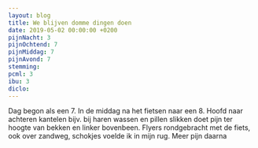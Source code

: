 ```yaml
---
layout: blog
title: We blijven domme dingen doen
date: 2019-05-02 00:00:00 +0200
pijnNacht: 3
pijnOchtend: 7
pijnMiddag: 7
pijnAvond: 7
stemming: 
pcml: 3
ibu: 3
diclo: 
---
```


Dag begon als een 7. In de middag na het fietsen naar een 8. Hoofd naar achteren kantelen bijv. bij haren wassen en pillen slikken doet pijn ter hoogte van bekken en linker bovenbeen. Flyers rondgebracht met de fiets, ook over zandweg, schokjes voelde ik in mijn rug. Meer pijn daarna

